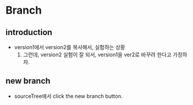 
# Branch

## introduction
* version1에서 version2를 복사해서, 실험하는 상황
  1. 그런데, version2 실험이 잘 되서, version1을 ver2로 바꾸려 한다고 가정하자.

## new branch
* sourceTree에서 click the new branch button.

